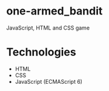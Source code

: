 # one-armed_bandit
JavaScript, HTML and CSS game

# Technologies
* HTML
* CSS 
* JavaScript (ECMAScript 6)
